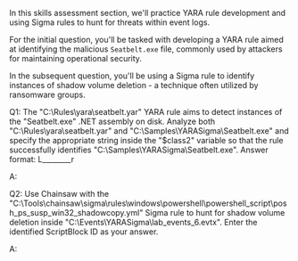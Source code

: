 In this skills assessment section, we'll practice YARA rule development and using Sigma rules to hunt for threats within event logs.

For the initial question, you'll be tasked with developing a YARA rule aimed at identifying the malicious `Seatbelt.exe` file, commonly used by attackers for maintaining operational security.

In the subsequent question, you'll be using a Sigma rule to identify instances of shadow volume deletion - a technique often utilized by ransomware groups.


Q1: The "C:\Rules\yara\seatbelt.yar" YARA rule aims to detect instances of the "Seatbelt.exe" .NET assembly on disk. Analyze both "C:\Rules\yara\seatbelt.yar" and "C:\Samples\YARASigma\Seatbelt.exe" and specify the appropriate string inside the "$class2" variable so that the rule successfully identifies "C:\Samples\YARASigma\Seatbelt.exe". Answer format: L________r

A: 

Q2: Use Chainsaw with the "C:\Tools\chainsaw\sigma\rules\windows\powershell\powershell_script\posh_ps_susp_win32_shadowcopy.yml" Sigma rule to hunt for shadow volume deletion inside "C:\Events\YARASigma\lab_events_6.evtx". Enter the identified ScriptBlock ID as your answer.

A: 